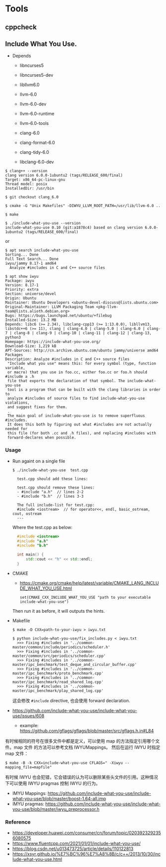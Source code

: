 # Tools

## cppcheck

## Include What You Use.

- Depends
  - libncurses5
  - libncurses5-dev

  - libllvm6.0
  - llvm-6.0
  - llvm-6.0-dev
  - llvm-6.0-runtime
  - llvm-6.0-tools

  - clang-6.0
  - clang-format-6.0
  - clang-tidy-6.0
  - libclang-6.0-dev

```
$ clang++ --version
clang version 6.0.0-1ubuntu2 (tags/RELEASE_600/final)
Target: x86_64-pc-linux-gnu
Thread model: posix
InstalledDir: /usr/bin

$ git checkout clang_6.0

$ cmake -G "Unix Makefiles" -DIWYU_LLVM_ROOT_PATH=/usr/lib/llvm-6.0 ..

$ make

$ ./include-what-you-use --version
include-what-you-use 0.10 (git:a1878c4) based on clang version 6.0.0-1ubuntu2 (tags/RELEASE_600/final)
```
or 
```
$ apt search include-what-you-use
Sorting... Done
Full Text Search... Done
iwyu/jammy 8.17-1 amd64
  Analyze #includes in C and C++ source files

$ apt show iwyu
Package: iwyu
Version: 8.17-1
Priority: extra
Section: universe/devel
Origin: Ubuntu
Maintainer: Ubuntu Developers <ubuntu-devel-discuss@lists.ubuntu.com>
Original-Maintainer: LLVM Packaging Team <pkg-llvm-team@lists.alioth.debian.org>
Bugs: https://bugs.launchpad.net/ubuntu/+filebug
Installed-Size: 13.2 MB
Depends: libc6 (>= 2.34), libclang-cpp13 (>= 1:13.0.0), libllvm13, libstdc++6 (>= 11), clang | clang-4.0 | clang-5.0 | clang-6.0 | clang-7 | clang-8 | clang-9 | clang-10 | clang-11 | clang-12 | clang-13, python3
Homepage: https://include-what-you-use.org/
Download-Size: 1,219 kB
APT-Sources: http://cn.archive.ubuntu.com/ubuntu jammy/universe amd64 Packages
Description: Analyze #includes in C and C++ source files
 "Include what you use" means this: for every symbol (type, function variable,
 or macro) that you use in foo.cc, either foo.cc or foo.h should #include a .h
 file that exports the declaration of that symbol. The include-what-you-use
 tool is a program that can be built with the clang libraries in order to
 analyze #includes of source files to find include-what-you-use violations,
 and suggest fixes for them.
 .
 The main goal of include-what-you-use is to remove superfluous #includes.
 It does this both by figuring out what #includes are not actually needed for
 this file (for both .cc and .h files), and replacing #includes with
 forward-declares when possible.
```

### Usage

- Run againt on a single file
  ```
  $ ./include-what-you-use  test.cpp 

    test.cpp should add these lines:

    test.cpp should remove these lines:
    - #include "a.h"  // lines 2-2
    - #include "b.h"  // lines 3-3

    The full include-list for test.cpp:
    #include <iostream>  // for operator<<, endl, basic_ostream, cout, ostream
    ---
  ```
  Where the test.cpp as below:
  ```c++
    #include <iostream>
    #include "a.h"
    #include "b.h"

    int main() {
        std::cout << "h" << std::endl;
    }
  ```

- CMAKE
  - https://cmake.org/cmake/help/latest/variable/CMAKE_LANG_INCLUDE_WHAT_YOU_USE.html
    ```
    set(CMAKE_CXX_INCLUDE_WHAT_YOU_USE "path to your executable include-what-you-use")
    ```
  Then run it as before, it will outputs the hints.

- Makefile
  ```
  $ make -D CXX=path-to-your-iwyu > iwyu.txt

  $ python include-what-you-use/fix_includes.py < iwyu.txt
    >>> Fixing #includes in '../common-master/common/include/periodics/scheduler.h'
    >>> Fixing #includes in '../common-master/common/src/periodics/scheduler.cpp'
    >>> Fixing #includes in '../common-master/ipc_benchmark/test_deque_and_circular_buffer.cpp'
    >>> Fixing #includes in '../common-master/ipc_benchmark/proto_benchmark.cpp'
    >>> Fixing #includes in '../common-master/ipc_benchmark/read_shared_log.cpp'
    >>> Fixing #includes in '../common-master/ipc_benchmark/play_shared_log.cpp'
  ```
  这会修改 `#include` directive, 也会使用 forward declaration.
  
- https://github.com/include-what-you-use/include-what-you-use/issues/608
  - example: https://github.com/gflags/gflags/blob/master/src/gflags.h.in#L84

有时候相同的符号在很多文件中都是定义，可以使用 map 的方法指定引用哪个文件。map 文件 的方法可以参考文档 IWYUMappings。 然后在运行 IWYU 时指定 map 文件：
```
$ make -B -k CXX=include-what-you-use CFLAGS=" -Xiwyu --mapping_file=mapfile"
```
有时候 IWYU 也会犯错，它会错误的认为可以删除某些头文件的引用。这种情况下可以使用 IWYU pragmas 控制 IWYU 的行为。

- IMYU Mappings: https://github.com/include-what-you-use/include-what-you-use/blob/master/boost-1.64-all.imp
- IMYU pragmas: https://github.com/include-what-you-use/include-what-you-use/blob/master/iwyu_preprocessor.h

### Reference
- https://developer.huawei.com/consumer/cn/forum/topic/0203923292356080575
- https://www.fluentcpp.com/2021/01/01/include-what-you-use/
- https://blog.csdn.net/u013473725/article/details/110122813
- https://xsyr.github.io/%E7%BC%96%E7%A8%8B/c/c++/2013/10/30/include-what-you-use.html


